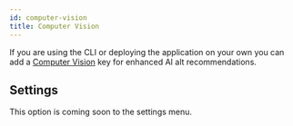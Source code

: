 ```yaml
---
id: computer-vision
title: Computer Vision
---
```


If you are using the CLI or deploying the application on your own you can add a [Computer Vision](https://azure.microsoft.com/en-us/services/cognitive-services/computer-vision/#overview) key for enhanced AI alt recommendations.

## Settings

This option is coming soon to the settings menu.
